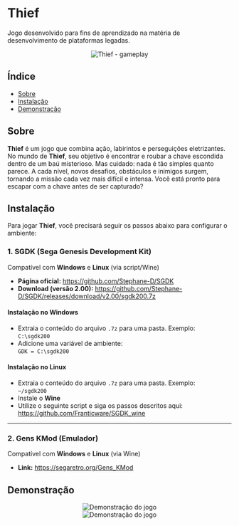 # Thief

Jogo desenvolvido para fins de aprendizado na matéria de desenvolvimento de plataformas legadas.

<div align="center">
  <img src="https://github.com/user-attachments/assets/e73afc83-c8d5-4cdf-b906-b06a373ce537" alt="Thief - gameplay" />
</div>

## Índice

- [Sobre](#sobre)
- [Instalação](#instalação)
- [Demonstração](#demonstração)

## Sobre

**Thief** é um jogo que combina ação, labirintos e perseguições eletrizantes. No mundo de **Thief**, seu objetivo é encontrar e roubar a chave escondida dentro de um baú misterioso. Mas cuidado: nada é tão simples quanto parece. A cada nível, novos desafios, obstáculos e inimigos surgem, tornando a missão cada vez mais difícil e intensa. Você está pronto para escapar com a chave antes de ser capturado?

## Instalação

Para jogar **Thief**, você precisará seguir os passos abaixo para configurar o ambiente:

### 1. SGDK (Sega Genesis Development Kit)

Compatível com **Windows** e **Linux** (via script/Wine)

- **Página oficial:** https://github.com/Stephane-D/SGDK  
- **Download (versão 2.00):** https://github.com/Stephane-D/SGDK/releases/download/v2.00/sgdk200.7z

#### Instalação no Windows

- Extraia o conteúdo do arquivo `.7z` para uma pasta. Exemplo:  
  `C:\sgdk200`
- Adicione uma variável de ambiente:  
  `GDK = C:\sgdk200`

#### Instalação no Linux

- Extraia o conteúdo do arquivo `.7z` para uma pasta. Exemplo:  
  `~/sgdk200`
- Instale o **Wine**  
- Utilize o seguinte script e siga os passos descritos aqui:  
  https://github.com/Franticware/SGDK_wine

---

### 2. Gens KMod (Emulador)

Compatível com **Windows** e **Linux** (via Wine)

- **Link:** https://segaretro.org/Gens_KMod

## Demonstração

<div align="center">
  <img src="https://github.com/user-attachments/assets/508d3c23-9a3b-45bb-a526-151ebee4ddb8" alt="Demonstração do jogo" />
</div>

<div align="center">
  <img src="https://github.com/user-attachments/assets/26430e94-c029-4b60-9618-4c660f3c5aa9" alt="Demonstração do jogo" />
</div>

